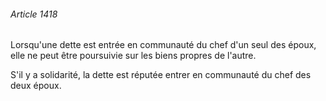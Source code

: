 ###### Article 1418

Lorsqu'une dette est entrée en communauté du chef d'un seul des époux, elle ne peut être poursuivie sur les biens propres de l'autre.

S'il y a solidarité, la dette est réputée entrer en communauté du chef des deux époux.

